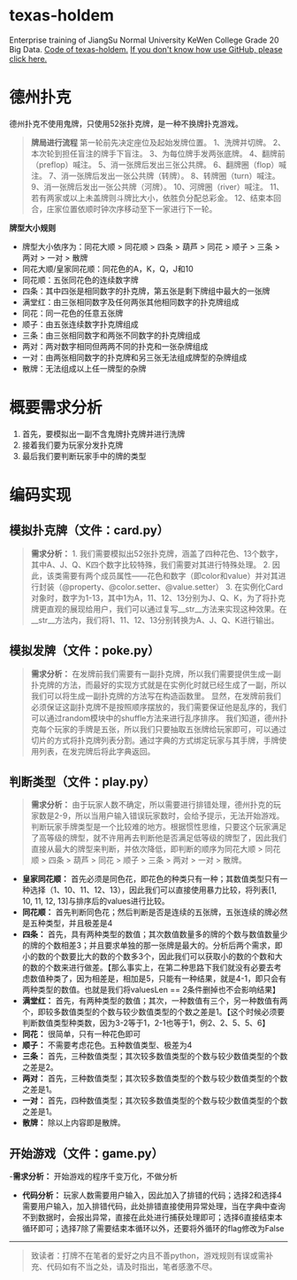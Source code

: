 # texas-holdem
Enterprise training of JiangSu Normal University KeWen College Grade 20 Big Data.
[Code of texas-holdem.](https://github.com/zhinushannan/texas-holdem.io/tree/main/texas-holdem)
[If you don't know how use GitHub, please click here.](https://zhinushannan.github.io/myStudy.io/)

# 德州扑克
德州扑克不使用鬼牌，只使用52张扑克牌，是一种不换牌扑克游戏。

> **牌局进行流程**
第一轮前先决定座位及起始发牌位置。
1、洗牌并切牌。
2、本次轮到担任盲注的牌手下盲注。
3、为每位牌手发两张底牌。
4、翻牌前（preflop）喊注。
5、消一张牌后发出三张公共牌。
6、翻牌圈（flop）喊注。
7、消一张牌后发出一张公共牌（转牌）。
8、转牌圈（turn）喊注。
9、消一张牌后发出一张公共牌（河牌）。
10、河牌圈（river）喊注。
11、若有两家或以上未盖牌则斗牌比大小，依胜负分配总彩金。
12、结束本回合，庄家位置依顺时钟次序移动至下一家进行下一轮。

 **牌型大小规则**

 - 牌型大小依序为：同花大顺 > 同花顺 > 四条 > 葫芦 > 同花 > 顺子 > 三条 > 两对 > 一对 > 散牌
 - 同花大顺/皇家同花顺：同花色的A，K，Q，J和10
 - 同花顺：五张同花色的连续数字牌
 - 四条：其中四张是相同数字的扑克牌，第五张是剩下牌组中最大的一张牌
 - 满堂红：由三张相同数字及任何两张其他相同数字的扑克牌组成
 - 同花：同一花色的任意五张牌
 - 顺子：由五张连续数字扑克牌组成
 - 三条：由三张相同数字和两张不同数字的扑克牌组成
 - 两对：两对数字相同但两两不同的扑克和一张杂牌组成
 - 一对：由两张相同数字的扑克牌和另三张无法组成牌型的杂牌组成
 - 散牌：无法组成以上任一牌型的杂牌
# 概要需求分析
 1. 首先，要模拟出一副不含鬼牌扑克牌并进行洗牌
 2. 接着我们要为玩家分发扑克牌
 3. 最后我们要判断玩家手中的牌的类型

# 编码实现
## 模拟扑克牌（文件：card.py）
> **需求分析：**
	1. 我们需要模拟出52张扑克牌，涵盖了四种花色、13个数字，其中A、J、Q、K四个数字比较特殊，我们需要对其进行特殊处理。
	2. 因此，该类需要有两个成员属性——花色和数字（即color和value）并对其进行封装（@property、@color.setter、@value.setter）
	3. 在实例化Card对象时，数字为1-13，其中1为A，11、12、13分别为J、Q、K，为了将扑克牌更直观的展现给用户，我们可以通过复写__str__方法来实现这种效果。在__str__方法内，我们将1、11、12、13分别转换为A、J、Q、K进行输出。

## 模拟发牌（文件：poke.py）
> **需求分析：**
> 在发牌前我们需要有一副扑克牌，所以我们需要提供生成一副扑克牌的方法，而最好的实现方式就是在实例化时就已经生成了一副，所以我们可以将生成一副扑克牌的方法写在构造函数里。
> 显然，在发牌前我们必须保证这副扑克牌不是按照顺序摆放的，我们需要保证他是乱序的，我们可以通过random模块中的shuffle方法来进行乱序排序。
> 我们知道，德州扑克每个玩家的手牌是五张，所以我们只要抽取五张牌给玩家即可，可以通过切片的方式将扑克牌列表分割。通过字典的方式绑定玩家与其手牌，手牌使用列表，在发完牌后将此字典返回。

## 判断类型（文件：play.py）
> **需求分析：**
> 由于玩家人数不确定，所以需要进行排错处理，德州扑克的玩家数是2-9，所以当用户输入错误玩家数时，会给予提示，无法开始游戏。
> 判断玩家手牌类型是一个比较难的地方。根据惯性思维，只要这个玩家满足了高等级的牌型，就不许用再去判断他是否满足低等级的牌型了，因此我们直接从最大的牌型来判断，并依次降低，即判断的顺序为同花大顺 > 同花顺 > 四条 > 葫芦 > 同花 > 顺子 > 三条 > 两对 > 一对 > 散牌。

- **皇家同花顺：** 首先必须是同色花，即花色的种类只有一种；其数值类型只有一种选择（1、10、11、12、13），因此我们可以直接使用暴力比较，将列表[1, 10, 11, 12, 13]与排序后的values进行比较。
- **同花顺：** 首先判断同色花；然后判断是否是连续的五张牌，五张连续的牌必然是五种类型，并且极差是4
- **四条：** 首先，具有两种类型的数值；其次数值数量多的牌的个数与数值数量少的牌的个数相差3；并且要求单独的那一张牌是最大的。分析后两个需求，即小的数的个数要比大的数的个数多3个，因此我们可以获取小的数的个数和大的数的个数来进行做差。【那么事实上，在第二种思路下我们就没有必要去考虑数值种类了，因为相差是，相加是5，只能有一种结果，就是4-1，即只会有两种类型的数值。也就是我们将valuesLen == 2条件删掉也不会影响结果】
- **满堂红：** 首先，有两种类型的数值；其次，一种数值有三个，另一种数值有两个，即较多数值类型的个数与较少数值类型的个数之差是1。【这个时候必须要判断数值类型种类数，因为3-2等于1，2-1也等于1，例2、2、5、5、6】
- **同花：** 很简单，只有一种花色即可
- **顺子：** 不需要考虑花色。五种数值类型、极差为4
- **三条：** 首先，三种数值类型；其次较多数值类型的个数与较少数值类型的个数之差是2。
- **两对：** 首先，三种数值类型；其次较多数值类型的个数与较少数值类型的个数之差是1。
- **一对：** 首先，四种数值类型；其次较多数值类型的个数与较少数值类型的个数之差是1。
- **散牌：** 除以上内容即是散牌。

## 开始游戏（文件：game.py）
-**需求分析：** 开始游戏的程序千变万化，不做分析
- **代码分析：** 玩家人数需要用户输入，因此加入了排错的代码；选择2和选择4需要用户输入，加入排错代码，此处排错直接使用异常处理，当在字典中查询不到数据时，会报出异常，直接在此处进行捕获处理即可；选择6直接结束本循环即可；选择7除了需要结束本循环以外，还要将外循环的flag修改为False

-----
> 致读者：打牌不在笔者的爱好之内且不善python，游戏规则有误或需补充、代码如有不当之处，请及时指出，笔者感激不尽。
